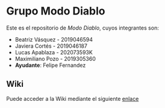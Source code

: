 # Grupo Modo Diablo

Este es el repositorio de *Modo Diablo*, cuyos integrantes son:

* Beatriz Vásquez - 2019046594
* Javiera Cortés - 2019046187
* Lucas Apablaza - 202073593K
* Maximiliano Pozo - 2019305360
* **Ayudante**: Felipe Fernandez

## Wiki

Puede acceder a la Wiki mediante el siguiente [enlace](https://github.com/LucasApaCode/GRP-MODODIABLO-2024-PROYINF/wiki#modo-diablo)
